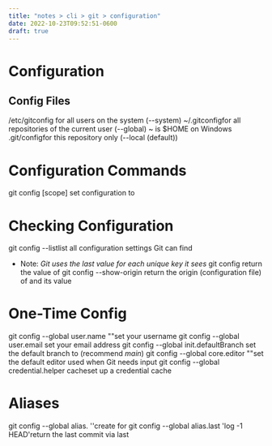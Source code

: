 ```yaml
---
title: "notes > cli > git > configuration"
date: 2022-10-23T09:52:51-0600
draft: true
---
```

# Configuration
## Config Files
<path>/etc/gitconfig for all users on the system (--system)
~/.gitconfigfor all repositories of the current user (--global)
~ is $HOME on Windows
.git/configfor this repository only (--local (default))

# Configuration Commands
git config [scope] <key> <value>set configuration <key> to <value>

# Checking Configuration
git config --listlist all configuration settings Git can find
- Note: *Git uses the last value for each unique key it sees*
git config <key>return the value of <key>
git config --show-origin <key>return the origin (configuration file) of <key> and its value

# One-Time Config
git config --global user.name "<name>"set your username
git config --global user.email <email address>set your email address
git config --global init.defaultBranch <name>set the default branch to <name> (recommend *main*)
git config --global core.editor "<path>"set the default editor used when Git needs input
git config --global credential.helper cacheset up a credential cache

# Aliases
git config --global alias.<alias> '<command>'create <alias> for <command string>
git config --global alias.last 'log -1 HEAD'return the last commit via last